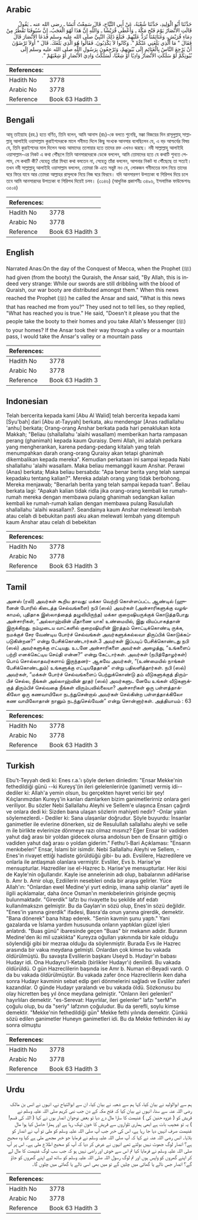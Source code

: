 ## Arabic


<div dir="rtl" lang="ar" style={{fontSize:'larger',backgroundColor:'#f8f9fa',padding:20}}>
حَدَّثَنَا أَبُو الْوَلِيدِ، حَدَّثَنَا شُعْبَةُ، عَنْ أَبِي التَّيَّاحِ، قَالَ سَمِعْتُ أَنَسًا ـ رضى الله عنه ـ يَقُولُ قَالَتِ الأَنْصَارُ يَوْمَ فَتْحِ مَكَّةَ ـ وَأَعْطَى قُرَيْشًا ـ وَاللَّهِ إِنَّ هَذَا لَهُوَ الْعَجَبُ، إِنَّ سُيُوفَنَا تَقْطُرُ مِنْ دِمَاءِ قُرَيْشٍ، وَغَنَائِمُنَا تُرَدُّ عَلَيْهِمْ‏.‏ فَبَلَغَ ذَلِكَ النَّبِيَّ صلى الله عليه وسلم فَدَعَا الأَنْصَارَ قَالَ فَقَالَ ‏"‏ مَا الَّذِي بَلَغَنِي عَنْكُمْ ‏"‏‏.‏ وَكَانُوا لاَ يَكْذِبُونَ‏.‏ فَقَالُوا هُوَ الَّذِي بَلَغَكَ‏.‏ قَالَ ‏"‏ أَوَلاَ تَرْضَوْنَ أَنْ يَرْجِعَ النَّاسُ بِالْغَنَائِمِ إِلَى بُيُوتِهِمْ، وَتَرْجِعُونَ بِرَسُولِ اللَّهِ صلى الله عليه وسلم إِلَى بُيُوتِكُمْ لَوْ سَلَكَتِ الأَنْصَارُ وَادِيًا أَوْ شِعْبًا، لَسَلَكْتُ وَادِيَ الأَنْصَارِ أَوْ شِعْبَهُمْ ‏"‏‏.‏
</div>
<div style={{backgroundColor:'#f8f9fa',padding:20, marginBottom: 10}}><table> <thead> <tr> <th>References:</th> <th></th> </tr> </thead> <tbody><tr><td>Hadith No</td><td>3778</td></tr><tr><td>Arabic No</td><td>3778</td></tr><tr><td>Reference</td><td>Book 63 Hadith 3</td></tr></tbody></table></div>

## Bengali


<div dir="ltr" lang="bn" style={{fontSize:'larger',backgroundColor:'#f8f9fa',padding:20}}>
আবূ তাইয়্যাহ (রহ.) হতে বর্ণিত, তিনি বলেন, আমি আনাস (রাঃ)-কে বলতে শুনেছি, মক্কা বিজয়ের দিন রাসূলুল্লাহ্ সাল্লাল্লাহু আলাইহি ওয়াসাল্লাম কুরাইশদেরকে মালে গনীমত দিলে কিছু সংখ্যক আনসার বলেছিলেন যে, এ বড় আশ্চর্যের বিষয় যে, তিনি কুরাইশদের মাল দিলেন অথচ আমাদের তলোয়ার হতে তাদের রক্ত এখনও ঝরছে। নবী সাল্লাল্লাহু আলাইহি ওয়াসাল্লাম-এর নিকট এ কথা পৌঁছলে তিনি আনসারদেরকে ডেকে বললেন, আমি তোমাদের হতে যে কথাটি শুনতে পেলাম, সে কথাটি কী? যেহেতু তাঁরা মিথ্যা কথা বলতেন না, সেহেতু তাঁরা বললেন, আপনার নিকট যা পৌঁছেছে তা সত্যই। তখন নবী সাল্লাল্লাহু আলাইহি ওয়াসাল্লাম বললেন, তোমরা কি এতে সন্তুষ্ট নও যে, লোকজন গনীমতের মাল নিয়ে তাদের ঘরে ফিরে যাবে আর তোমরা আল্লাহর রাসূলকে নিয়ে নিজ ঘরে ফিরবে। যদি আনসারগণ উপত্যকা বা গিরিপথ দিয়ে চলে তবে আমি আনসারদের উপত্যকা বা গিরিপথ দিয়েই চলব। (৩১৪৬) (আধুনিক প্রকাশনীঃ ৩৪৯৬, ইসলামিক ফাউন্ডেশনঃ ৩৫০৪)
</div>
<div style={{backgroundColor:'#f8f9fa',padding:20, marginBottom: 10}}><table> <thead> <tr> <th>References:</th> <th></th> </tr> </thead> <tbody><tr><td>Hadith No</td><td>3778</td></tr><tr><td>Arabic No</td><td>3778</td></tr><tr><td>Reference</td><td>Book 63 Hadith 3</td></tr></tbody></table></div>

## English


<div dir="ltr" lang="en" style={{fontSize:'larger',backgroundColor:'#f8f9fa',padding:20}}>
Narrated Anas:On the day of the Conquest of Mecca, when the Prophet (ﷺ) had given (from the booty) the Quraish, the Ansar said, "By Allah, this is indeed very strange: While our swords are still dribbling with the blood of Quraish, our war booty are distributed amongst them." When this news reached the Prophet (ﷺ) he called the Ansar and said, "What is this news that has reached me from you?" They used not to tell lies, so they replied, "What has reached you is true." He said, "Doesn't it please you that the people take the booty to their homes and you take Allah's Messenger (ﷺ) to your homes? If the Ansar took their way through a valley or a mountain pass, I would take the Ansar's valley or a mountain pass
</div>
<div style={{backgroundColor:'#f8f9fa',padding:20, marginBottom: 10}}><table> <thead> <tr> <th>References:</th> <th></th> </tr> </thead> <tbody><tr><td>Hadith No</td><td>3778</td></tr><tr><td>Arabic No</td><td>3778</td></tr><tr><td>Reference</td><td>Book 63 Hadith 3</td></tr></tbody></table></div>

## Indonesian


<div dir="ltr" lang="id" style={{fontSize:'larger',backgroundColor:'#f8f9fa',padding:20}}>
Telah bercerita kepada kami [Abu Al Walid] telah bercerita kepada kami [Syu'bah] dari [Abu at-Tayyah] berkata, aku mendengar [Anas radliallahu 'anhu] berkata; Orang-orang Anshar berkata pada hari penaklukan kota Makkah; "Beliau (shallallahu 'alaihi wasallam) memberikan harta rampasan perang (ghanimah) kepada kaum Quraisy. Demi Allah, ini adalah perkara yang mengherankan, karena pedang-pedang kitalah yang telah menumpahkan darah orang-orang Quraisy akan tetapi ghanimah dikembalikan kepada mereka". Kemudian perkataan ini sampai kepada Nabi shallallahu 'alaihi wasallam. Maka beliau memanggil kaum Anshar. Perawi (Anas) berkata; Maka beliau bersabda: "Apa benar berita yang telah sampai kepadaku tentang kalian?". Mereka adalah orang yang tidak berbohong. Mereka menjawab; "Benarlah berita yang telah sampai kepada tuan". Beliau berkata lagi: "Apakah kalian tidak ridla jika orang-orang kembali ke rumah-rumah mereka dengan membawa pulang ghanimah sedangkan kalian kembali ke rumah-rumah kalian dengan membawa pulang Rasulullah shallallahu 'alaihi wasallam?. Seandainya kaum Anshar melewati lembah atau celah di bebukitan pasti aku akan melewati lembah yang ditempuh kaum Anshar atau celah di bebekitan
</div>
<div style={{backgroundColor:'#f8f9fa',padding:20, marginBottom: 10}}><table> <thead> <tr> <th>References:</th> <th></th> </tr> </thead> <tbody><tr><td>Hadith No</td><td>3778</td></tr><tr><td>Arabic No</td><td>3778</td></tr><tr><td>Reference</td><td>Book 63 Hadith 3</td></tr></tbody></table></div>

## Tamil


<div dir="ltr" lang="ta" style={{fontSize:'larger',backgroundColor:'#f8f9fa',padding:20}}>
அனஸ் (ரலி) அவர்கள் கூறிய தாவது: மக்கா வெற்றி கொள்ளப்பட்ட ஆண்டில் (ஹுனைன் போரில் கிடைத்த செல்வங்களை) நபி (ஸல்) அவர்கள் (அன்சாரிகளுக்கு வழங்காமல், புதிதாக இஸ்லாத்தைத் தழுவியிருந்த) மக்கா குறைஷியருக்குக் கொடுத்தபோது அன்சாரிகள், “அல்லாஹ்வின் மீதாணை யாக! உண்மையில், இது வியப்பாகத்தான் இருக்கிறது. நம்முடைய வாட்களில் குறைஷியரின் இரத்தம் சொட்டிக்கொண்டி ருக்க, நமக்குச் சேர வேண்டிய போர்ச் செல்வங்கள் அவர்களுக்கல்லவா திருப்பிக் கொடுக்கப்படுகின்றன?” என்று பேசிக்கொண்டார்கள்.3 அவர்கள் இப்படிப் பேசிக்கொண்டது நபி (ஸல்) அவர்களுக்கு எட்டியது. உடனே அன்சாரிகளை அவர்கள் அழைத்து, “உங்களைப் பற்றி எனக்கெட்டிய செய்தி என்ன?” என்று கேட்டார்கள். அவர்கள் (நபித்தோழர்கள்) பொய் சொல்லாதவர்களாய் இருந்தனர்- ஆகவே அவர்கள், “(உண்மையில் நாங்கள் பேசிக்கொண்டதும்) உங்களுக்கு எட்டியதேதான்” என்று பதிலளித்தார்கள். நபி (ஸல்) அவர்கள், “மக்கள் போர்ச் செல்வங்களைப் பெற்றுக்கொண்டு தம் வீடுகளுக்குத் திரும்பிச் செல்ல, நீங்கள் அல்லாஹ்வின் தூதர் (ஸல்) அவர்களுட னேயே உங்கள் வீடுகளுக்குத் திரும்பிச் செல்வதை நீங்கள் விரும்பவில்லையா? அன்சாரிகள் ஒரு பள்ளத்தாக்கிலோ ஒரு கணவாயிலோ நடந்துசென்றால் அவர்கள் செல்கின்ற பள்ளத்தாக்கிலோ கண வாயிலோதான் நானும் நடந்துசெல்வேன்” என்று சொன்னார்கள். அத்தியாயம் : 63
</div>
<div style={{backgroundColor:'#f8f9fa',padding:20, marginBottom: 10}}><table> <thead> <tr> <th>References:</th> <th></th> </tr> </thead> <tbody><tr><td>Hadith No</td><td>3778</td></tr><tr><td>Arabic No</td><td>3778</td></tr><tr><td>Reference</td><td>Book 63 Hadith 3</td></tr></tbody></table></div>

## Turkish


<div dir="ltr" lang="tr" style={{fontSize:'larger',backgroundColor:'#f8f9fa',padding:20}}>
Ebu't-Teyyah dedi ki: Enes r.a.'ı şöyle derken dinledim: "Ensar Mekke'nin fethedildiği günü --ki Kureyş'(in ileri gelelenlerin)e (ganimet) vermiş idi-- dediler ki: Allah'a yemin olsun, bu gerçekten hayret verici bir şey! Kılıçlarımızdan Kureyş'in kanları damlarken bizim ganimetIerirniz onlara geri veriliyor. Bu sözler Nebi Sallallahu Aleyhi ve Sellem'e ulaşınca Ensarı çağırdı ve onlara dedi ki: Sizden bana ulaşan sözlerin mahiyeti nedir? -Onlar yalan söylemezlerdi.- Dediler ki: Sana ulaşanlar doğrudur. Şöyle buyurdu: İnsanlar ganimetler ile evlerine dönerken, siz de Resulullah sallallahu aleyhi ve selle m ile birlikte evlerinize dönmeye razı olmaz mısınız? Eğer Ensar bir vadiden yahut dağ arası bir yoldan gidecek olursa andolsun ben de Ensarın gittiği o vadiden yahut dağ arası o yoldan giderim." Fethu'l-Bari Açıklaması: "Ensarın menkıbeleri" Ensar, İslami bir isimdir. Nebi Sallallahu Aleyhi ve Sellem, -Enes'in rivayet ettiği hadiste görüldüğü gibi- bu adı. Evslilere, Hazredilere ve onlarla ile antlaşmalı olanlara vermiştir. Evsliler, Evs b. Harise'ye mensupturlar. Hazrediler ise el-Hazrec b. Harise'ye mensupturlar. Her ikisi de Kayle'nin oğullarıdır. Kayle ise annelerinin adı olup, babalarının adıHarise b. Amr b. Amir olup, EzdiiIerin nesebleri onda bir araya gelirler. Yüce Allah'ın: "Onlardan ewel Medine'yi yurt edinip, imana sahip olanlar" ayeti ile ilgili açıklamalar, daha önce Osman'ın menkıbelerinin girişinde geçmiş bulunmaktadır. "Girerdik" lafzı bu rivayette bu şekilde atıf edatı kullanılmakszın gelmiştir. Bu da Gaylan'ın sözü olup, Enes'in sözü değildir. "Enes'in yanına girerdik" ifadesi, Basra'da onun yanına girerdik, demektir. "Bana dönerek" bana hitap ederek. "Senin kavmin şunu yaptı." Yani gazalarda ve İslama yardım hususunda onların yaptıkları güzel işleri anlatırdı. "Buas günü" ibaresinde geçen "Buas" bir mekanın adıdır. Buranın Medine'den iki mil uzaklıkta" Kureyza oğulları yakınında bir kale olduğu söylendiği gibi bir mezraa olduğu da söylenmiştir. Burada Evs ile Hazrec arasında bir vakıa meydana gelmişti. Onlardan çok kimse bu vakada öldürülmüştü. Bu savaşta Evslilerin başkanı Useyd b. Hudayr'ın babası Hudayr idi. Ona Hudayru'l-Ketaib (birlikler Hudayr'ı) denilirdi. Bu vakada öldürüldü. O gün Hazreclilerin başında ise Amr b. Numan el-Beyadi vardı. O da bu vakada öldürülmüştür. Bu vakada zafer önce Hazreclilerin iken daha sonra Hudayr kavminin sebat edip geri dönmelerini sağladı ve Evsliler zaferi kazandılar. O günde Hudayr yaralandı ve bu vakada öldü. Sözkonusu bu olay hicretten beş yıl önce meydana gelmiştir. "Onların ileri gelenleri" hayırlıları demektir. "es-Serevat: Hayırlılar, ileri gelenler" lafzı "serM"ın çoğulu olup, bu da "seriy" lafzının çoğuludur. Bu da şerefli, soylu kimse demektir. "Mekke'nin fethedildiği gün" Mekke fethi yılında demektir. Çünkü sözü edilen ganimetler Huneyn ganimetIeri idi. Bu da Mekke fethinden iki ay sonra olmuştu
</div>
<div style={{backgroundColor:'#f8f9fa',padding:20, marginBottom: 10}}><table> <thead> <tr> <th>References:</th> <th></th> </tr> </thead> <tbody><tr><td>Hadith No</td><td>3778</td></tr><tr><td>Arabic No</td><td>3778</td></tr><tr><td>Reference</td><td>Book 63 Hadith 3</td></tr></tbody></table></div>

## Urdu


<div dir="rtl" lang="ur" style={{fontSize:'larger',backgroundColor:'#f8f9fa',padding:20}}>
ہم سے ابوالولید نے بیان کیا، کہا ہم سے شعبہ نے بیان کیا، ان سے ابوالتیاح نے، انہوں نے انس بن مالک رضی اللہ عنہ سے سنا، انہوں نے بیان کیا کہ فتح مکہ کے دن جب نبی کریم صلی اللہ علیہ وسلم نے قریش کو ( غزوہ حنین کی ) غنیمت کا سارا مال دے دیا تو بعض نوجوان انصار یوں نے کہا ( اللہ کی قسم! ) یہ تو عجیب بات ہے ابھی ہماری تلواروں سے قریش کا خون ٹپک رہا ہے اور ہمارا حاصل کیا ہوا مال غنیمت صرف انہیں دیا جا رہا ہے، اس کی خبر جب آپ صلی اللہ علیہ وسلم کو ملی تو آپ نے انصار کو بلایا۔ انس رضی اللہ عنہ نے کہا کہ آپ صلی اللہ علیہ وسلم نے فرمایا جو خبر مجھے ملی ہے کیا وہ صحیح ہے؟ انصار لوگ جھوٹ نہیں بولتے تھے انہوں نے عرض کر دیا کہ آپ کو صحیح اطلاع ملی ہے۔ اس پر آپ صلی اللہ علیہ وسلم نے فرمایا کیا تم اس سے خوش اور راضی نہیں ہو کہ جب سب لوگ غنیمت کا مال لے کر اپنے گھروں کو واپس ہوں اور تم لوگ رسول اللہ صلی اللہ علیہ وسلم کو ساتھ لیے اپنے گھروں کو جاؤ گے؟ انصار جس نالے یا گھاٹی میں چلیں گے تو میں بھی اسی نالے یا گھاٹی میں چلوں گا۔
</div>
<div style={{backgroundColor:'#f8f9fa',padding:20, marginBottom: 10}}><table> <thead> <tr> <th>References:</th> <th></th> </tr> </thead> <tbody><tr><td>Hadith No</td><td>3778</td></tr><tr><td>Arabic No</td><td>3778</td></tr><tr><td>Reference</td><td>Book 63 Hadith 3</td></tr></tbody></table></div>